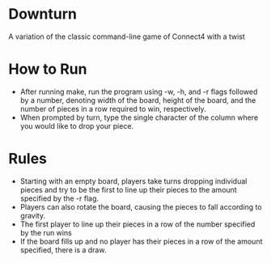 # Downturn
A variation of the classic command-line game of Connect4 with a twist

# How to Run
 - After running make, run the program using -w, -h, and -r flags followed by a number, denoting width of the board, height of the board, and the number of pieces in a row required to win, respectively.
 - When prompted by turn, type the single character of the column where you would like to drop your piece.
 
# Rules
 - Starting with an empty board, players take turns dropping individual pieces and try to be the first to line up their pieces to the amount specified by the -r flag.
 - Players can also rotate the board, causing the pieces to fall according to gravity.
 - The first player to line up their pieces in a row of the number specified by the run wins
 - If the board fills up and no player has their pieces in a row of the amount specified, there is a draw.

